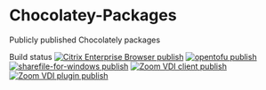 # Chocolatey-Packages
Publicly published Chocolately packages 

Build status
[![Citrix Enterprise Browser publish](https://github.com/ravager-dk/Chocolatey-Packages/actions/workflows/Citrix-Enterprise-Browser.yml/badge.svg)](https://github.com/ravager-dk/Chocolatey-Packages/actions/workflows/Citrix-Enterprise-Browser.yml)
[![opentofu publish](https://github.com/ravager-dk/Chocolatey-Packages/actions/workflows/opentofu.yml/badge.svg)](https://github.com/ravager-dk/Chocolatey-Packages/actions/workflows/opentofu.yml)
[![sharefile-for-windows publish](https://github.com/ravager-dk/Chocolatey-Packages/actions/workflows/sharefile-for-windows.yml/badge.svg)](https://github.com/ravager-dk/Chocolatey-Packages/actions/workflows/sharefile-for-windows.yml)
[![Zoom VDI client publish](https://github.com/ravager-dk/Chocolatey-Packages/actions/workflows/zoomVDIClient.yml/badge.svg)](https://github.com/ravager-dk/Chocolatey-Packages/actions/workflows/zoomVDIClient.yml)
[![Zoom VDI plugin publish](https://github.com/ravager-dk/Chocolatey-Packages/actions/workflows/zoom.yml/badge.svg)](https://github.com/ravager-dk/Chocolatey-Packages/actions/workflows/zoom.yml)
